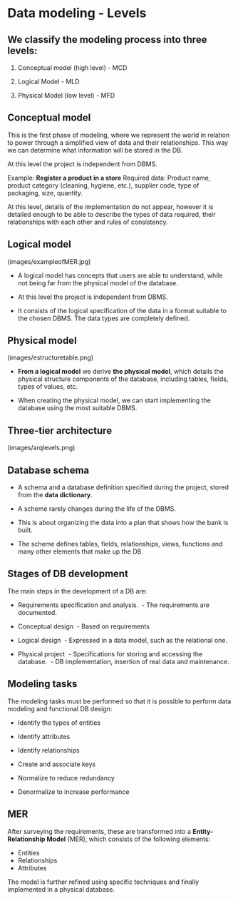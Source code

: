 # Data modeling - Levels

## We classify the modeling process into three levels:

1. Conceptual model (high level) - MCD

1. Logical Model - MLD

1. Physical Model (low level) - MFD


## Conceptual model


This is the first phase of modeling, where we represent the world in relation to power through a simplified view of data and their relationships. This way we can determine what information will be stored in the DB.

At this level the project is independent from DBMS.

Example:
**Register a product in a store**
Required data: Product name, product category (cleaning, hygiene, etc.), supplier code, type of packaging, size, quantity.

At this level, details of the implementation do not appear, however it is detailed enough to be able to describe the types of data required, their relationships with each other and rules of consistency.


## Logical model


(images/exampleofMER.jpg)

* A logical model has concepts that users are able to understand, while not being far from the physical model of the database.

* At this level the project is independent from DBMS.

* It consists of the logical specification of the data in a format suitable to the chosen DBMS. The data types are completely defined.


## Physical model


(images/estructuretable.png)

* **From a logical model** we derive **the physical model**, which details the physical structure components of the database, including tables, fields, types of values, etc.

* When creating the physical model, we can start implementing the database using the most suitable DBMS.


## Three-tier architecture


(images/arqlevels.png)


## Database schema


* A schema and a database definition specified during the project, stored from the **data dictionary**.

* A scheme rarely changes during the life of the DBMS.

* This is about organizing the data into a plan that shows how the bank is built.

* The scheme defines tables, fields, relationships, views, functions and many other elements that make up the DB.


## Stages of DB development
The main steps in the development of a DB are:

- Requirements specification and analysis.
 - The requirements are documented.

- Conceptual design
 - Based on requirements

- Logical design
 - Expressed in a data model, such as the relational one.

- Physical project
 - Specifications for storing and accessing the database.
 - DB implementation, insertion of real data and maintenance.


## Modeling tasks

The modeling tasks must be performed so that it is possible to perform data modeling and functional DB design:

* Identify the types of entities

* Identify attributes
 
* Identify relationships
 
* Create and associate keys
 
* Normalize to reduce redundancy
 
* Denormalize to increase performance

## MER
After surveying the requirements, these are transformed into a **Entity-Relationship Model** (MER), which consists of the following elements:

* Entities
* Relationships
* Attributes

The model is further refined using specific techniques and finally implemented in a physical database.



 


